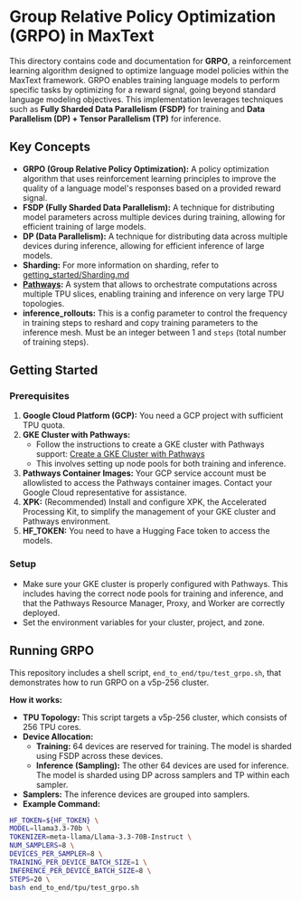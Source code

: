 # Group Relative Policy Optimization (GRPO) in MaxText

This directory contains code and documentation for **GRPO**, a reinforcement learning algorithm designed to optimize language model policies within the MaxText framework. GRPO enables training language models to perform specific tasks by optimizing for a reward signal, going beyond standard language modeling objectives. This implementation leverages techniques such as **Fully Sharded Data Parallelism (FSDP)** for training and **Data Parallelism (DP) + Tensor Parallelism (TP)** for inference.

## Key Concepts

*   **GRPO (Group Relative Policy Optimization):** A policy optimization algorithm that uses reinforcement learning principles to improve the quality of a language model's responses based on a provided reward signal.
*   **FSDP (Fully Sharded Data Parallelism):** A technique for distributing model parameters across multiple devices during training, allowing for efficient training of large models.
*   **DP (Data Parallelism):** A technique for distributing data across multiple devices during inference, allowing for efficient inference of large models.
*   **Sharding:** For more information on sharding, refer to [getting_started/Sharding.md](https://github.com/AI-Hypercomputer/src/MaxText/blob/main/getting_started/Sharding.md)
*   **[Pathways](https://cloud.google.com/ai-hypercomputer/docs/workloads/pathways-on-cloud/pathways-intro):** A system that allows to orchestrate computations across multiple TPU slices, enabling training and inference on very large TPU topologies.
*   **inference_rollouts:** This is a config parameter to control the frequency in training steps to reshard and copy training parameters to the inference mesh. Must be an integer between 1 and `steps` (total number of training steps).

## Getting Started

### Prerequisites

1.  **Google Cloud Platform (GCP):** You need a GCP project with sufficient TPU quota.
2.  **GKE Cluster with Pathways:**
    *   Follow the instructions to create a GKE cluster with Pathways support: [Create a GKE Cluster with Pathways](https://cloud.google.com/ai-hypercomputer/docs/workloads/pathways-on-cloud/create-gke-cluster)
    *   This involves setting up node pools for both training and inference.
3.  **Pathways Container Images:** Your GCP service account must be allowlisted to access the Pathways container images. Contact your Google Cloud representative for assistance.
4.  **XPK:** (Recommended) Install and configure XPK, the Accelerated Processing Kit, to simplify the management of your GKE cluster and Pathways environment.
5. **HF_TOKEN:** You need to have a Hugging Face token to access the models.

### Setup

*   Make sure your GKE cluster is properly configured with Pathways. This includes having the correct node pools for training and inference, and that the Pathways Resource Manager, Proxy, and Worker are correctly deployed.
*   Set the environment variables for your cluster, project, and zone.

## Running GRPO

This repository includes a shell script, `end_to_end/tpu/test_grpo.sh`, that demonstrates how to run GRPO on a v5p-256 cluster.

**How it works:**

*   **TPU Topology:** This script targets a v5p-256 cluster, which consists of 256 TPU cores.
*   **Device Allocation:**
    *   **Training:** 64 devices are reserved for training. The model is sharded using FSDP across these devices.
    *   **Inference (Sampling):** The other 64 devices are used for inference. The model is sharded using DP across samplers and TP within each sampler.
* **Samplers:** The inference devices are grouped into samplers.
*   **Example Command:**

```bash
HF_TOKEN=${HF_TOKEN} \
MODEL=llama3.3-70b \
TOKENIZER=meta-llama/Llama-3.3-70B-Instruct \
NUM_SAMPLERS=8 \
DEVICES_PER_SAMPLER=8 \
TRAINING_PER_DEVICE_BATCH_SIZE=1 \
INFERENCE_PER_DEVICE_BATCH_SIZE=8 \
STEPS=20 \
bash end_to_end/tpu/test_grpo.sh
